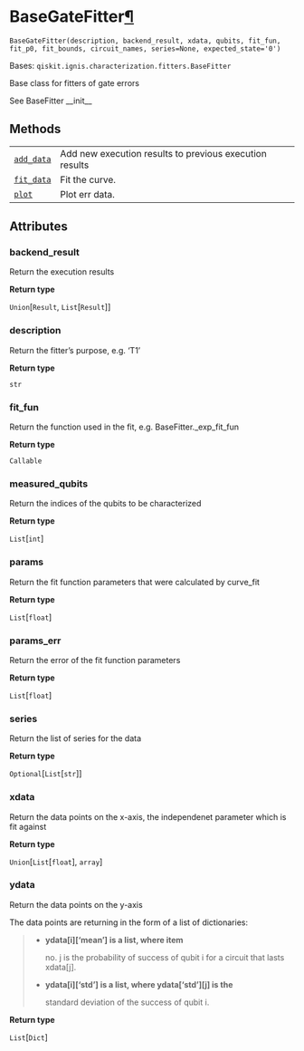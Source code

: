 # BaseGateFitter[¶](#basegatefitter "Permalink to this headline")

<span id="undefined" />

`BaseGateFitter(description, backend_result, xdata, qubits, fit_fun, fit_p0, fit_bounds, circuit_names, series=None, expected_state='0')`

Bases: `qiskit.ignis.characterization.fitters.BaseFitter`

Base class for fitters of gate errors

See BaseFitter \_\_init\_\_

## Methods

|                                                                                                                                                                                   |                                                         |
| --------------------------------------------------------------------------------------------------------------------------------------------------------------------------------- | ------------------------------------------------------- |
| [`add_data`](qiskit.ignis.characterization.BaseGateFitter.add_data#qiskit.ignis.characterization.BaseGateFitter.add_data "qiskit.ignis.characterization.BaseGateFitter.add_data") | Add new execution results to previous execution results |
| [`fit_data`](qiskit.ignis.characterization.BaseGateFitter.fit_data#qiskit.ignis.characterization.BaseGateFitter.fit_data "qiskit.ignis.characterization.BaseGateFitter.fit_data") | Fit the curve.                                          |
| [`plot`](qiskit.ignis.characterization.BaseGateFitter.plot#qiskit.ignis.characterization.BaseGateFitter.plot "qiskit.ignis.characterization.BaseGateFitter.plot")                 | Plot err data.                                          |

## Attributes

<span id="undefined" />

### backend\_result

Return the execution results

**Return type**

`Union`\[`Result`, `List`\[`Result`]]

<span id="undefined" />

### description

Return the fitter’s purpose, e.g. ‘T1’

**Return type**

`str`

<span id="undefined" />

### fit\_fun

Return the function used in the fit, e.g. BaseFitter.\_exp\_fit\_fun

**Return type**

`Callable`

<span id="undefined" />

### measured\_qubits

Return the indices of the qubits to be characterized

**Return type**

`List`\[`int`]

<span id="undefined" />

### params

Return the fit function parameters that were calculated by curve\_fit

**Return type**

`List`\[`float`]

<span id="undefined" />

### params\_err

Return the error of the fit function parameters

**Return type**

`List`\[`float`]

<span id="undefined" />

### series

Return the list of series for the data

**Return type**

`Optional`\[`List`\[`str`]]

<span id="undefined" />

### xdata

Return the data points on the x-axis, the independenet parameter which is fit against

**Return type**

`Union`\[`List`\[`float`], `array`]

<span id="undefined" />

### ydata

Return the data points on the y-axis

The data points are returning in the form of a list of dictionaries:

> *   **ydata\[i]\[‘mean’] is a list, where item**
>
>     no. j is the probability of success of qubit i for a circuit that lasts xdata\[j].
>
> *   **ydata\[i]\[‘std’] is a list, where ydata\[‘std’]\[j] is the**
>
>     standard deviation of the success of qubit i.

**Return type**

`List`\[`Dict`]
